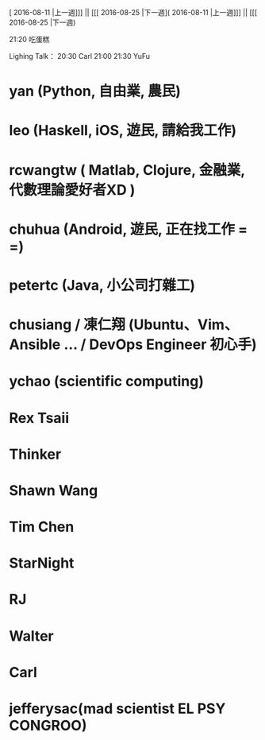 [ 2016-08-11 |上一週]]] || [[[ 2016-08-25 |下一週]( 2016-08-11 |上一週]]] || [[[ 2016-08-25 |下一週)



21:20 吃蛋糕

Lighing Talk：
20:30 Carl
21:00 
21:30 YuFu

# yan (Python, 自由業, 農民)

# leo (Haskell, iOS, 遊民, 請給我工作)

# rcwangtw ( Matlab, Clojure, 金融業, 代數理論愛好者XD )

# chuhua (Android, 遊民, 正在找工作 = =)

# petertc (Java, 小公司打雜工)

# chusiang / 凍仁翔 (Ubuntu、Vim、Ansible … / DevOps Engineer 初心手)

# ychao (scientific computing)

# Rex Tsaii

# Thinker

# Shawn Wang

# Tim Chen

# StarNight

# RJ

# Walter

# Carl

# jefferysac(mad scientist EL PSY CONGROO)
